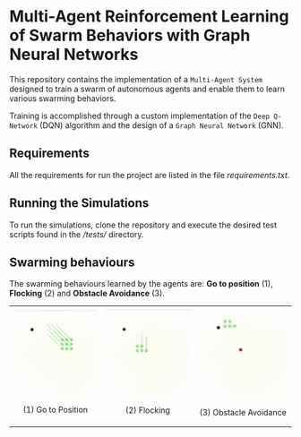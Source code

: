 # Multi-Agent Reinforcement Learning of Swarm Behaviors with Graph Neural Networks

This repository contains the implementation of a `Multi-Agent System` designed to train a swarm of autonomous agents and enable them to learn various swarming behaviors.

Training is accomplished through a custom implementation of the `Deep Q-Network` (DQN) algorithm and the design of a `Graph Neural Network` (GNN).

## Requirements 

All the requirements for run the project are listed in the file *requirements.txt*.

## Running the Simulations

To run the simulations, clone the repository and execute the desired test scripts found in the */tests/* directory.

## Swarming behaviours

The swarming behaviours learned by the agents are: **Go to position** (1), **Flocking** (2) and **Obstacle Avoidance** (3). 

<p align="center">
  <table>
    <tr>
      <td style="text-align: center;">
        <img src="/media/go_to_position.gif" alt="Swarm Behavior 1" width="300"/>
        <p>(1) Go to Position</p>
      </td>
      <td style="text-align: center;">
        <img src="/media/flocking.gif" alt="Swarm Behavior 2" width="300"/>
        <p>(2) Flocking</p>
      </td>
      <td style="text-align: center;">
        <img src="/media/obstacle_avoidance.gif" alt="Swarm Behavior 3" width="300"/>
        <p>(3) Obstacle Avoidance</p>
      </td>
    </tr>
  </table>
</p>

